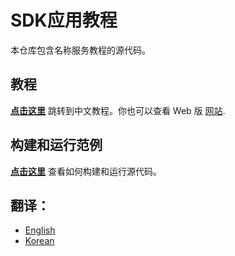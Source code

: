 # SDK应用教程

本仓库包含名称服务教程的源代码。

## 教程

**[点击这里](./tutorial/cn/README.md)** 跳转到中文教程。你也可以查看 Web 版 [网站](https://cosmos.network/docs/tutorial).

## 构建和运行范例

**[点击这里](./tutorial/cn/15-build-run.md)** 查看如何构建和运行源代码。

## 翻译：
- [English](./README.md)
- [Korean](./README_ko.md)
